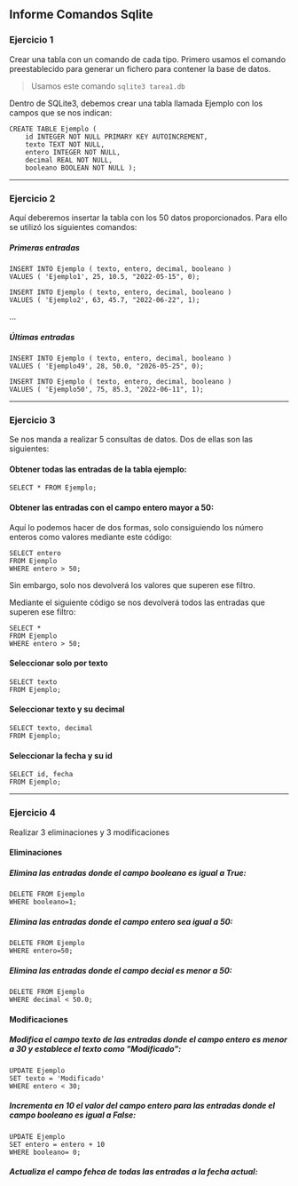 ## Informe Comandos Sqlite

### Ejercicio 1
Crear una tabla con un comando de cada tipo. Primero usamos el comando preestablecido para generar un fichero para contener la base de datos.

>Usamos este comando `sqlite3 tarea1.db`

Dentro de SQLite3, debemos crear una tabla llamada Ejemplo con los campos que se nos indican:

```
CREATE TABLE Ejemplo (
    id INTEGER NOT NULL PRIMARY KEY AUTOINCREMENT,
    texto TEXT NOT NULL,
    entero INTEGER NOT NULL,
    decimal REAL NOT NULL,
    booleano BOOLEAN NOT NULL );
```
---
### Ejercicio 2

Aquí deberemos insertar la tabla con los 50 datos proporcionados. Para ello se utilizó los siguientes comandos:

##### Primeras entradas
```
INSERT INTO Ejemplo ( texto, entero, decimal, booleano )
VALUES ( 'Ejemplo1', 25, 10.5, "2022-05-15", 0);
```
```
INSERT INTO Ejemplo ( texto, entero, decimal, booleano )
VALUES ( 'Ejemplo2', 63, 45.7, "2022-06-22", 1);
```
...
##### Últimas entradas

```
INSERT INTO Ejemplo ( texto, entero, decimal, booleano )
VALUES ( 'Ejemplo49', 28, 50.0, "2026-05-25", 0);
```
```
INSERT INTO Ejemplo ( texto, entero, decimal, booleano )
VALUES ( 'Ejemplo50', 75, 85.3, "2022-06-11", 1);
```
---
### Ejercicio 3

Se nos manda a realizar 5 consultas de datos. Dos de ellas son las siguientes:

#### Obtener todas las entradas de la tabla ejemplo:
```
SELECT * FROM Ejemplo;
```

#### Obtener las entradas con el campo entero mayor a 50:
Aquí lo podemos hacer de dos formas, solo consiguiendo los número enteros como valores mediante este código:
```
SELECT entero 
FROM Ejemplo
WHERE entero > 50;
```
Sin embargo, solo nos devolverá los valores que superen ese filtro.

Mediante el siguiente código se nos devolverá todos las entradas que superen ese filtro:
```
SELECT *
FROM Ejemplo
WHERE entero > 50;
```
#### Seleccionar solo por texto
```
SELECT texto
FROM Ejemplo;
```
#### Seleccionar texto y su decimal
```
SELECT texto, decimal
FROM Ejemplo;
```
#### Seleccionar la fecha y su id
```
SELECT id, fecha
FROM Ejemplo;
```
---
### Ejercicio 4
Realizar 3 eliminaciones y 3 modificaciones
#### Eliminaciones
##### Elimina las entradas donde el campo booleano es igual a True:
```
DELETE FROM Ejemplo 
WHERE booleano=1;
```
##### Elimina las entradas donde el campo entero sea igual a 50:
```
DELETE FROM Ejemplo 
WHERE entero=50;
```
##### Elimina las entradas donde el campo decial es menor a 50:
```
DELETE FROM Ejemplo 
WHERE decimal < 50.0;
```
#### Modificaciones
##### Modifica el campo texto de las entradas donde el campo entero es menor a 30 y establece el texto como "Modificado":
```
UPDATE Ejemplo
SET texto = 'Modificado' 
WHERE entero < 30;
```
##### Incrementa en 10 el valor del campo entero para las entradas donde el campo booleano es igual a False:
```
UPDATE Ejemplo
SET entero = entero + 10 
WHERE booleano= 0;
```
##### Actualiza el campo fehca de todas las entradas a la fecha actual:
